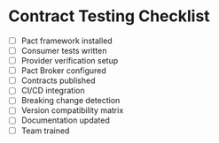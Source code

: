 # Contract Testing Checklist

- [ ] Pact framework installed
- [ ] Consumer tests written
- [ ] Provider verification setup
- [ ] Pact Broker configured
- [ ] Contracts published
- [ ] CI/CD integration
- [ ] Breaking change detection
- [ ] Version compatibility matrix
- [ ] Documentation updated
- [ ] Team trained
